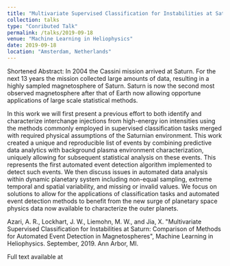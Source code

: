 ```yaml
---
title: "Multivariate Supervised Classification for Instabilities at Saturn: Comparison of Methods for Automated Event Detection in Magnetospheres"
collection: talks
type: "Conributed Talk"
permalink: /talks/2019-09-18
venue: "Machine Learning in Heliophysics"
date: 2019-09-18
location: "Amsterdam, Netherlands"
---
```


Shortened Abstract: In 2004 the Cassini mission arrived at Saturn. For the next 13 years the mission collected large amounts of data, resulting in a highly sampled magnetosphere of Saturn. Saturn is now the second most observed magnetosphere after that of Earth now allowing opportune applications of large scale statistical methods.

In this work we will first present a previous effort to both identify and characterize interchange injections from high-energy ion intensities using the methods commonly employed in supervised classification tasks merged with required physical assumptions of the Saturnian environment. This work created a unique and reproducible list of events by combining predictive data analytics with background plasma environment characterization, uniquely allowing for subsequent statistical analysis on these events. This represents the first automated event detection algorithm implemented to detect such events. We then discuss issues in automated data analysis within dynamic planetary system including non-equal sampling, extreme temporal and spatial variability, and missing or invalid values. We focus on solutions to allow for the applications of classification tasks and automated event detection methods to benefit from the new surge of planetary space physics data now available to characterize the outer planets.

Azari, A. R., Lockhart, J. W., Liemohn, M. W., and Jia, X. "Multivariate Supervised Classification for Instabilities at Saturn: Comparison of Methods for Automated Event Detection in Magnetospheres", Machine Learning in Heliophysics. September, 2019. Ann Arbor, MI.

Full text available at <a href="ml-helio.github.io">
